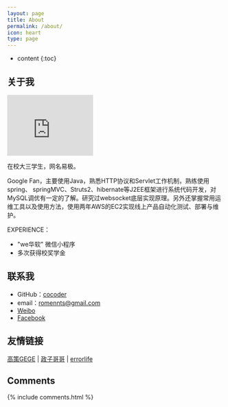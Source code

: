 ```yaml
---
layout: page
title: About
permalink: /about/
icon: heart
type: page
---
```


* content
{:toc}

## 关于我

<iframe src="https://githubbadge.appspot.com/cncoder?s=1" style="border: 0;height: 142px;width: 200px;overflow: hidden;" frameBorder="0"></iframe>

在校大三学生，网名易极。

Google Fan，主要使用Java，熟悉HTTP协议和Servlet工作机制，熟练使用spring、 springMVC、Struts2、hibernate等J2EE框架进行系统代码开发，对MySQL调优有一定的了解。研究过websocket底层实现原理。另外还掌握常用运维工具以及使用方法，使用两年AWS的EC2实现线上产品自动化测试、部署与维护。

EXPERIENCE：

* "we华软" 微信小程序
* 多次获得校奖学金

## 联系我

* GitHub：[cocoder](https://github.com/cncoder)
* email：romennts@gmail.com
* [Weibo](http://weibo.com/vbcoder)
* [Facebook](https://www.facebook.com/romennts)

## 友情链接

[高策GEGE](http://gaocegege.com) \| [政子哥哥](https://blog.zhengzi.me) \| [errorlife](https://steffan.cn)

## Comments

{% include comments.html %}
